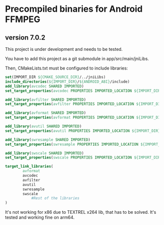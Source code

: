 # Precompiled binaries for Android FFMPEG 
## version 7.0.2

This project is under development and needs to be tested.

You have to add this project as a git submodule in app/src/main/jniLibs.

Then, CMakeLists.txt must be configured to include libraries:

```cmake
set(IMPORT_DIR ${CMAKE_SOURCE_DIR}/../jniLibs)
include_directories(${IMPORT_DIR}/${ANDROID_ABI}/include)
add_library(avcodec SHARED IMPORTED)
set_target_properties(avcodec PROPERTIES IMPORTED_LOCATION ${IMPORT_DIR}/${ANDROID_ABI}/libavcodec.so)

add_library(avfilter SHARED IMPORTED)
set_target_properties(avfilter PROPERTIES IMPORTED_LOCATION ${IMPORT_DIR}/${ANDROID_ABI}/libavfilter.so)

add_library(avformat SHARED IMPORTED)
set_target_properties(avformat PROPERTIES IMPORTED_LOCATION ${IMPORT_DIR}/${ANDROID_ABI}/libavformat.so)

add_library(avutil SHARED IMPORTED)
set_target_properties(avutil PROPERTIES IMPORTED_LOCATION ${IMPORT_DIR}/${ANDROID_ABI}/libavutil.so)

add_library(swresample SHARED IMPORTED)
set_target_properties(swresample PROPERTIES IMPORTED_LOCATION ${IMPORT_DIR}/${ANDROID_ABI}/libswresample.so)

add_library(swscale SHARED IMPORTED)
set_target_properties(swscale PROPERTIES IMPORTED_LOCATION ${IMPORT_DIR}/${ANDROID_ABI}/libswscale.so)

target_link_libraries(
        avformat
        avcodec
        avfilter
        avutil
        swresample
        swscale
			#Rest of the libraries
)
```

It's not working for x86 due to TEXTREL x264 lib, that has to be solved.
It's tested and working fine on arm64.